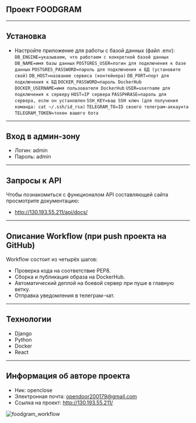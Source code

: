 ## Проект FOODGRAM
* * *
## Установка
- Настройте приложение для работы с базой данных (файл .env):
`DB_ENGINE=указываем, что работаем с конкретной базой данных`
`DB_NAME=имя базы данных`
`POSTGRES_USER=логин для подключения к базе данных`
`POSTGRES_PASSWORD=пароль для подключения к БД (установите свой)`
`DB_HOST=название сервиса (контейнера)`
`DB_PORT=порт для подключения к БД`
`DOCKER_PASSWORD=пароль DockerHub`
`DOCKER_USERNAME=имя пользователя DockerHub`
`USER=username для подключения к серверу`
`HOST=IP сервера`
`PASSPHRASE=пароль для сервера, если он установлен`
`SSH_KEY=ваш SSH ключ (для получения команда: cat ~/.ssh/id_rsa)`
`TELEGRAM_TO=ID своего телеграм-аккаунта`
`TELEGRAM_TOKEN=токен вашего бота`
* * *
## Вход в админ-зону
- Логин: admin
- Пароль: admin
* * *
## Запросы к API
Чтобы познакомиться с функционалом API составляющей сайта просмотрите документацию:
- http://130.193.55.211/api/docs/
* * *
## Описание Workflow (при push проекта на GitHub)
Workflow состоит из четырёх шагов:
- Проверка кода на соответствие PEP8.
- Сборка и публикация образа на DockerHub.
- Автоматический деплой на боевой сервер при пуше в главную ветку.
- Отправка уведомления в телеграм-чат.
* * *
## Технологии
- Django
- Python
- Docker
- React
* * *
## Информация об авторе проекта 
- Ник: openclose
- Электронная почта: opendoor200179@gmail.com
- Ссылка на проект: http://130.193.55.211/

![foodgram_workflow](https://github.com/OpenedClosed/foodgram-project-react/actions/workflows/foodgram_workflow.yml/badge.svg)